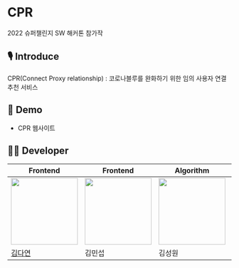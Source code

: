 # CPR
2022 슈퍼챌린지 SW 해커톤 참가작

## 🎙️ **Introduce**
CPR(Connect Proxy relationship) : 코로나블루를 완화하기 위한 임의 사용자 연결 추천 서비스

## 📢 **Demo**
- CPR 웹사이트

## 👩‍💻 **Developer**
|Frontend|Frontend|Algorithm|Algorithm|Algorithm|
|--|--|--|--|--|
|<img src="https://avatars.githubusercontent.com/u/96629346?v=4"  width="150" height="150"/>|<img src="https://mblogthumb-phinf.pstatic.net/MjAyMjAxMTlfMTgx/MDAxNjQyNTY4MjcxNzc0.9FZZzG7OIT-hqtZ_7rOVEci8IeeEJ9shM_-D8-dPqugg.SwO-Bsd5H9QGQIAbDrASZEpEVthZEgh_6eIDfqiPODcg.PNG.pmj1010235/IN_duck.png?type=w800"  width="150" height="150"/>|<img src="https://mblogthumb-phinf.pstatic.net/MjAyMjAxMTlfMTMx/MDAxNjQyNTY4MDM3ODA3.LAWjWD8QCNZBVQxPsNlSkz-LoypP5lIxGiwqs-ar0fEg.bgg0nDHqkfVg3SSIf-er0zq3uDwNTSPsshkPDmjT3ykg.JPEG.pmj1010235/KakaoTalk_20220119_131657794.jpg?type=w800"  width="150" height="150"/>|<img src="https://user-images.githubusercontent.com/97957438/149934844-3d94fb3d-e29d-4550-a61d-ff9be35667de.png"  width="150" height="150">|<img src="https://mblogthumb-phinf.pstatic.net/MjAyMjAxMTlfNzUg/MDAxNjQyNTY4MDM3ODI3.pX4TvdmIrTFpjRx2JoH1PrEbrrEXNg7sXooAkQimwzAg.jsRzOROjvAjJz0zsY_DTfpVqns-za8JHXcrSbuLfQ_og.JPEG.pmj1010235/KakaoTalk_20220119_131323135.jpg?type=w800"  width="150" height="150"/>|
|[김다연](https://github.com/nae-room)|김민섭|김성원|김예린|장찬영|
